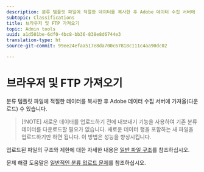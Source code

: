 ```yaml
---
description: 분류 템플릿 파일에 적절한 데이터를 복사한 후 Adobe 데이터 수집 서버에 가져올(다운로드) 수 있습니다.
subtopic: Classifications
title: 브라우저 및 FTP 가져오기
topic: Admin tools
uuid: a1d501be-6df0-4bc8-bb36-838e8d6744e3
translation-type: ht
source-git-commit: 99ee24efaa517e8da700c67818c111c4aa90dc02

---
```



# 브라우저 및 FTP 가져오기

분류 템플릿 파일에 적절한 데이터를 복사한 후 Adobe 데이터 수집 서버에 가져올(다운로드) 수 있습니다.

> [!NOTE] 새로운 데이터를 업로드하기 전에 내보내기 기능을 사용하여 기존 분류 데이터를 다운로드할 필요가 없습니다. 새로운 데이터 행을 포함하는 새 파일을 업로드하기만 하면 됩니다. 이 방법은 성능을 향상시킵니다.

업로드된 파일의 구조와 제한에 대한 자세한 내용은 [일반 파일 구조](/help/components/c-classifications2/c-classifications-importer/c-saint-data-files.md)를 참조하십시오.

문제 해결 도움말은 [일반적인 분류 업로드 문제](https://helpx.adobe.com/kr/analytics/kb/common-saint-upload-issues.html)를 참조하십시오.
